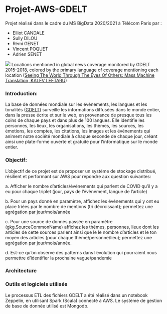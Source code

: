 # Projet-AWS-GDELT
Projet réalisé dans le cadre du MS BigData 2020/2021 à Télécom Paris par :
  - Elliot CANDALE
  - Sully DILOU
  - Rémi GENET
  - Vincent POQUET
  - Adrien SENET
 
 ![](http://andreiarion.github.io/images/gdelt-linguistic-geography.png)
 Locations mentioned in global news coverage monitored by GDELT 2015-2018, colored by the primary language of coverage mentioning each location ([Seeing The World Through The Eyes Of Others: Mass Machine Translation, KALEV LEETARU](https://www.forbes.com/sites/kalevleetaru/2018/11/24/seeing-the-world-through-the-eyes-of-others-mass-machine-translation/?sh=280c83702c8a))
 
 
### Introduction:
  La base de données mondiale sur les événements, les langues et les tonalités ([GDELT](https://www.gdeltproject.org/)) surveille les informations diffusées dans le monde entier, dans la presse écrite et sur le web, en provenance de presque tous les coins de chaque pays et dans plus de 100 langues. Elle identifie les personnes, les lieux, les organisations, les thèmes, les sources, les émotions, les comptes, les citations, les images et les événements qui animent notre société mondiale à chaque seconde de chaque jour, créant ainsi une plate-forme ouverte et gratuite pour l'informatique sur le monde entier.


### Objectif:
  L’objectif de ce projet est de proposer un système de stockage distribué, résilient et performant sur AWS pour repondre aux question suivantes:

   a. Afficher le nombre d’articles/évènements qui parlent de COVID qu’il y a eu pour chaque triplet (jour, pays de l’évènement, langue de l’article)

   b. Pour un pays donné en paramètre, affichez les évènements qui y ont eu place triées par le nombre de mentions (tri décroissant); permettez une agrégation par jour/mois/année

   c. Pour une source de donnés passée en paramètre (gkg.SourceCommonName) affichez les thèmes, personnes, lieux dont les articles de cette sources parlent ainsi que le le nombre  d’articles et le ton moyen des articles (pour chaque thème/personne/lieu); permettez une agrégation par jour/mois/année.

   d. Est-ce qu’on observe des patterns dans l’evolution qui pourraient nous permettre d’identifier la prochaine vague/pandemie
    
    
### Architecture


### Outils et logiciels utilisés
Le processus ETL des fichiers GDELT a été réalisé dans un notebook Zeppelin, en utilisant Spark (Scala) connecté à AWS.
Le système de gestion de base de donnée utilisé est Mongodb.
